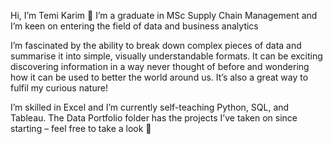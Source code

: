 Hi, I’m Temi Karim 👋 I’m a graduate in MSc Supply Chain Management and I’m keen on entering the field of data and business analytics

I’m fascinated by the ability to break down complex pieces of data and summarise it into simple, visually understandable formats. It can be exciting discovering information in a way never thought of before and wondering how it can be used to better the world around us. It’s also a great way to fulfil my curious nature!

I’m skilled in Excel and I’m currently self-teaching Python, SQL, and Tableau. The Data Portfolio folder has the projects I’ve taken on since starting – feel free to take a look 🌱 


<!---
temikarim/temikarim is a ✨ special ✨ repository because its `README.md` (this file) appears on your GitHub profile.
You can click the Preview link to take a look at your changes.
--->
